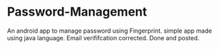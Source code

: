 # Password-Management
An android app to manage password using Fingerprint. simple app made using java language.
Email verififcation corrected.
Done and posted.
